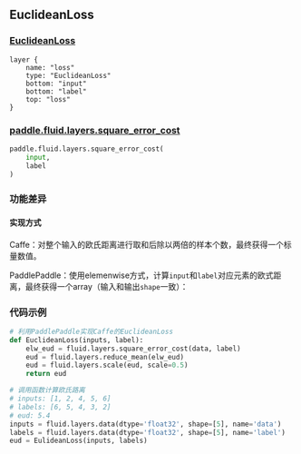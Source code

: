 ## EuclideanLoss


### [EuclideanLoss](http://caffe.berkeleyvision.org/tutorial/layers/euclideanloss.html)
```
layer {
    name: "loss"
    type: "EuclideanLoss"
    bottom: "input"
    bottom: "label"
    top: "loss"
}
```


### [paddle.fluid.layers.square_error_cost](http://paddlepaddle.org/documentation/docs/zh/1.3/api_cn/layers_cn.html#permalink-167-square_error_cost)
```python
paddle.fluid.layers.square_error_cost(
    input,
    label
)
```  

### 功能差异
#### 实现方式
Caffe：对整个输入的欧氏距离进行取和后除以两倍的样本个数，最终获得一个标量数值。                                        

PaddlePaddle：使用elemenwise方式，计算`input`和`label`对应元素的欧式距离，最终获得一个array（输入和输出`shape`一致）： 

### 代码示例
```python
# 利用PaddlePaddle实现Caffe的EuclideanLoss
def EuclideanLoss(inputs, label):
    elw_eud = fluid.layers.square_error_cost(data, label)
    eud = fluid.layers.reduce_mean(elw_eud)
    eud = fluid.layers.scale(eud, scale=0.5)
    return eud

# 调用函数计算欧氏路离
# inputs: [1, 2, 4, 5, 6]
# labels: [6, 5, 4, 3, 2]
# eud: 5.4
inputs = fluid.layers.data(dtype='float32', shape=[5], name='data')
labels = fluid.layers.data(dtype='float32', shape=[5], name='label')
eud = EulideanLoss(inputs, labels)
```


